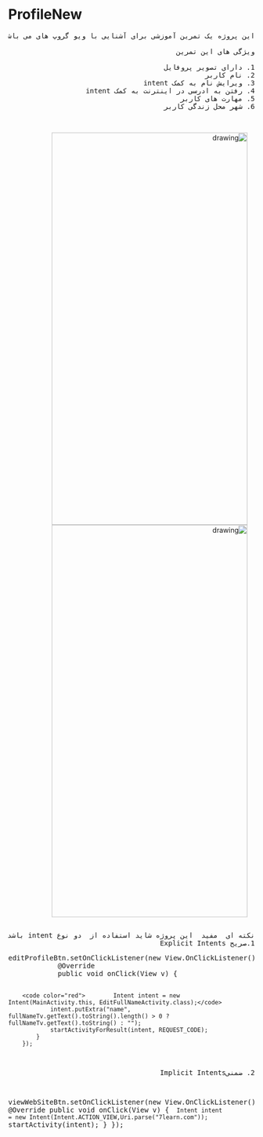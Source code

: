 # ProfileNew
<pre style="direction: rtl;" dir="rtl">
این پروژه یک تمرین آموزشی برای آشنایی با ویو گروپ های می باشد

ویژگی های این تمرین 

1. دارای تصویر پروفایل  
2. نام کاربر 
3. ویرایش نام به کمک intent
4. رفتن به ادرسی در اینترنت به کمک intent 
5. مهارت های کاربر 
6. شهر محل زندگی کاربر 

</pre>

<div style="margin:0 auto;padding:15px;display:inline-block" dir="rtl">
 <img src="https://github.com/MehrdadTabesh/ProfileNew/raw/master/profile.png" alt="drawing" width="400px" height="800px" style="max-width:100%;float: right;">
 
 <img src="https://github.com/MehrdadTabesh/ProfileNew/blob/master/edit.png" style="float:right" alt="drawing" width="400px" height="800px" margin="10px"/>
</div>
<pre dir="rtl">
نکته ای  مفید  این پروژه شاید استفاده از  دو نوع intent باشد
1.صریح Explicit Intents
</pre>
<pre dir="ltr">
editProfileBtn.setOnClickListener(new View.OnClickListener() {
            @Override
            public void onClick(View v) {

        <code color="red">        Intent intent = new Intent(MainActivity.this, EditFullNameActivity.class);</code>
                intent.putExtra("name", fullNameTv.getText().toString().length() > 0 ? fullNameTv.getText().toString() : "");
                startActivityForResult(intent, REQUEST_CODE);
            }
        });

</pre>
<pre dir="rtl">
2. ضمنیImplicit Intents
</pre>
<pre>
 
  viewWebSiteBtn.setOnClickListener(new View.OnClickListener() {
            @Override
            public void onClick(View v) {
         <code color="red">        Intent intent = new Intent(Intent.ACTION_VIEW,Uri.parse("7learn.com"));</code>
                startActivity(intent);
            }
        });
<pre>

